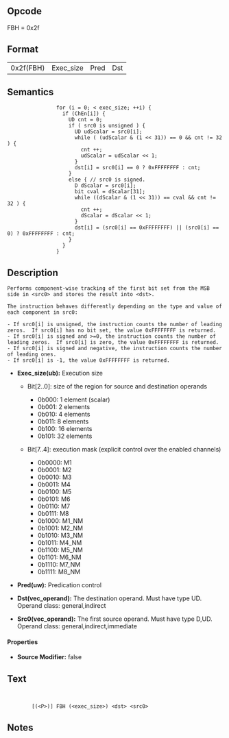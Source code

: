 

## Opcode

  FBH = 0x2f

## Format

| | | | |
| --- | --- | --- | --- |
| 0x2f(FBH) | Exec_size | Pred | Dst | Src0 |


## Semantics




                    for (i = 0; < exec_size; ++i) {
                      if (ChEn[i]) {
                        UD cnt = 0;
                        if ( src0 is unsigned ) {
                          UD udScalar = src0[i];
                          while ( (udScalar & (1 << 31)) == 0 && cnt != 32 ) {
                            cnt ++;
                            udScalar = udScalar << 1;
                          }
                          dst[i] = src0[i] == 0 ? 0xFFFFFFFF : cnt;
                        }
                        else { // src0 is signed.
                          D dScalar = src0[i];
                          bit cval = dScalar[31];
                          while ((dScalar & (1 << 31)) == cval && cnt != 32 ) {
                            cnt ++;
                            dScalar = dScalar << 1;
                          }
                          dst[i] = (src0[i] == 0xFFFFFFFF) || (src0[i] == 0) ? 0xFFFFFFFF : cnt;
                        }
                      }
                    }

## Description



    Performs component-wise tracking of the first bit set from the MSB side in <src0> and stores the result into <dst>.

    The instruction behaves differently depending on the type and value of each component in src0:

    - If src0[i] is unsigned, the instruction counts the number of leading zeros.  If src0[i] has no bit set, the value 0xFFFFFFFF is returned.
    - If src0[i] is signed and >=0, the instruction counts the number of leading zeros.  If src0[i] is zero, the value 0xFFFFFFFF is returned.
    - If src0[i] is signed and negative, the instruction counts the number of leading ones.
    - If src0[i] is -1, the value 0xFFFFFFFF is returned.

- **Exec_size(ub):** Execution size
 
  - Bit[2..0]: size of the region for source and destination operands
 
    - 0b000:  1 element (scalar) 
    - 0b001:  2 elements 
    - 0b010:  4 elements 
    - 0b011:  8 elements 
    - 0b100:  16 elements 
    - 0b101:  32 elements 
  - Bit[7..4]: execution mask (explicit control over the enabled channels)
 
    - 0b0000:  M1 
    - 0b0001:  M2 
    - 0b0010:  M3 
    - 0b0011:  M4 
    - 0b0100:  M5 
    - 0b0101:  M6 
    - 0b0110:  M7 
    - 0b0111:  M8 
    - 0b1000:  M1_NM 
    - 0b1001:  M2_NM 
    - 0b1010:  M3_NM 
    - 0b1011:  M4_NM 
    - 0b1100:  M5_NM 
    - 0b1101:  M6_NM 
    - 0b1110:  M7_NM 
    - 0b1111:  M8_NM
- **Pred(uw):** Predication control

- **Dst(vec_operand):** The destination operand. Must have type UD. Operand class: general,indirect

- **Src0(vec_operand):** The first source operand. Must have type D,UD. Operand class: general,indirect,immediate

#### Properties
- **Source Modifier:** false 


## Text
```
    

		[(<P>)] FBH (<exec_size>) <dst> <src0>
```



## Notes



